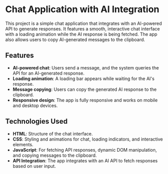 # Chat Application with AI Integration

This project is a simple chat application that integrates with an AI-powered API to generate responses. It features a smooth, interactive chat interface with a loading animation while the AI response is being fetched. The app also allows users to copy AI-generated messages to the clipboard.

## Features

- **AI-powered chat**: Users send a message, and the system queries the API for an AI-generated response.
- **Loading animation**: A loading bar appears while waiting for the AI's response.
- **Message copying**: Users can copy the generated AI response to the clipboard.
- **Responsive design**: The app is fully responsive and works on mobile and desktop devices.

## Technologies Used

- **HTML**: Structure of the chat interface.
- **CSS**: Styling and animations for chat, loading indicators, and interactive elements. 
- **JavaScript**: For fetching API responses, dynamic DOM manipulation, and copying messages to the clipboard.
- **API Integration**: The app integrates with an AI API to fetch responses based on user input.
